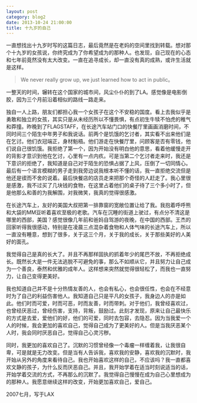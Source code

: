 ```yaml
---
layout: post
category: blog2
date: 2013-10-24 21:00:00
title: 十九岁的自己
---
```


一直想找出十九岁时写的这篇日志，最后竟然是在老妈的空间里找到转载。想对那个十九岁的女孩说，你终究成为了你希望成为的那种人。也发现，自己现在的心态和七年前竟然没有太大改变。一直在追寻成长，却一直没有真的成熟，或许生活就是这样。

>We never really grow up, we just learned how to act in public。

一整天的时间，辗转在这个国家的城市间，风尘仆仆的到了LA。感觉像是电影倒胶，因为三个月前沿着相似的路线一路走来。 

独自一人上路，朋友们都担心我一个女孩子在这个不安稳的国度。看上去我似乎是勇敢和独立的女孩，其实只是从未经历所以不懂畏惧，有点初生牛犊不怕虎的稚气和莽撞。昨晚到了FLAGSTAFF，在长途汽车站门口的快餐厅里画画消磨时间，不同时间三个陌生中年男子和我说话。前两个是饥饿的乞讨者，其实看不出来他们是在乞讨。他们衣冠端正，身材魁梧。他们游走在快餐厅里，问顾客是否有零钱，他们说自己很饥饿。我拒绝了第一个，因为开始没有明白他的意思，看着他缓慢走开的背影才意识到他在乞讨，心里有一点内疚。可是当第二个乞讨者走来时，我还是下意识的拒绝了，我知道是自己对于陌生的恐惧占据了上风，压倒了一切同情心。最后有一个语言模糊的男子走到我旁边说我根本听不懂的话，我一直拒绝交流但是他还是锲而不舍的说着。最后快餐店的店员走来把那个奇怪的人赶走了。我心里很是感激，我不过买了几块钱的食物，在这里占着他们的桌子待了三个多小时了，但是他那么和善的为我解围，对我微笑，我真的觉得很感激。 

在长途汽车上，友好的美国大叔把第一排靠窗的宽敞位置让给了我。我抱着呼呼熊和大袋的MM豆听着喜欢至极的老歌。汽车在沉睡的街道上驶过，有点分不清这是哪里的西部，美国？感觉很像几年前和爸妈自驾游的夜晚，在中国的西部。王杰的回家听得我很感动，特别是在凌晨三点混杂着食物和人体气味的长途汽车上，所以一直没有睡意，想到了很多，关于这三个月，关于我的成长，关于那些美好的人美好的面孔。 


我觉得自己是真的长大了。并且不再那样固执的抓着年少的尾巴不放，不再拒绝成长。既然长大是一件无法逃脱不可避免的事，那么不如顺从它，并且努力让自己成为一个善良，泰然和优雅的成年人。这样想来突然就觉得很轻松了，而我也一直努力，让自己变得更美好。 


我也知道自己并不是十分热情友善的人，也会有私心，也会很任性，也会在不经意时为了自己的利益伤害他人。我知道自己只是平凡的女孩子，我身边人的亦是如此。他们时而可爱，时而可恶，时而友善，时而带刺。对于他们，我曾经喜欢过，也曾经厌恶过，曾经伤害，支持，背叛，鼓励过。此刻才发现，原来让自己最快乐的方式是去爱，爱他们的好，他们的可爱，同时去包容，去隐忍。因为当我爱一个人的时候，我会更加的喜欢自己，觉得自己成为了更美好的人。但是当我厌恶某个人时，我会同时厌恶自己，觉得自己心灵污秽。 


同时，我更加的喜欢自己了。沉默的习惯曾经像一个毒瘤一样缠着我，让我很自卑，可是就是无力改变。但是当有人告诉我，喜欢我的安静，喜欢我的沉默时，我开始从另外的角度来看待自己。我也开始喜欢这样的自己，不应该吗？我一直都喜欢文静的孩子，为什么反而厌恶自己。并且，我开始学着在适当时刻说适当的话，开始学着交流的方式，不再那么的沉默了。我觉得自己慢慢在成为自己心里想成为的那种人。我愿意继续这样的改变，开始更加喜欢自己，爱自己。

2007七月，写于LAX